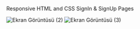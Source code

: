 Responsive HTML and CSS SignIn & SignUp Pages

![Ekran Görüntüsü (2)](https://github.com/hdrfurkann/login-form/assets/152205111/258dc782-ebbb-4a76-8b7c-61e5d7c1c514)
![Ekran Görüntüsü (3)](https://github.com/hdrfurkann/login-form/assets/152205111/f23876fa-fbd8-473f-804b-ba2b9fc72894)
